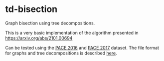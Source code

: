 # td-bisection
Graph bisection using tree decompositions.

This is a very basic implementation of the algorithm presented in https://arxiv.org/abs/2101.00694

Can be tested using the [PACE 2016](https://pacechallenge.org/2016/treewidth/) and [PACE 2017](https://pacechallenge.org/2017/treewidth/) dataset.
The file format for graphs and tree decompositions is described [here](https://pacechallenge.org/2016/treewidth/#appendix-a-graph-format).
